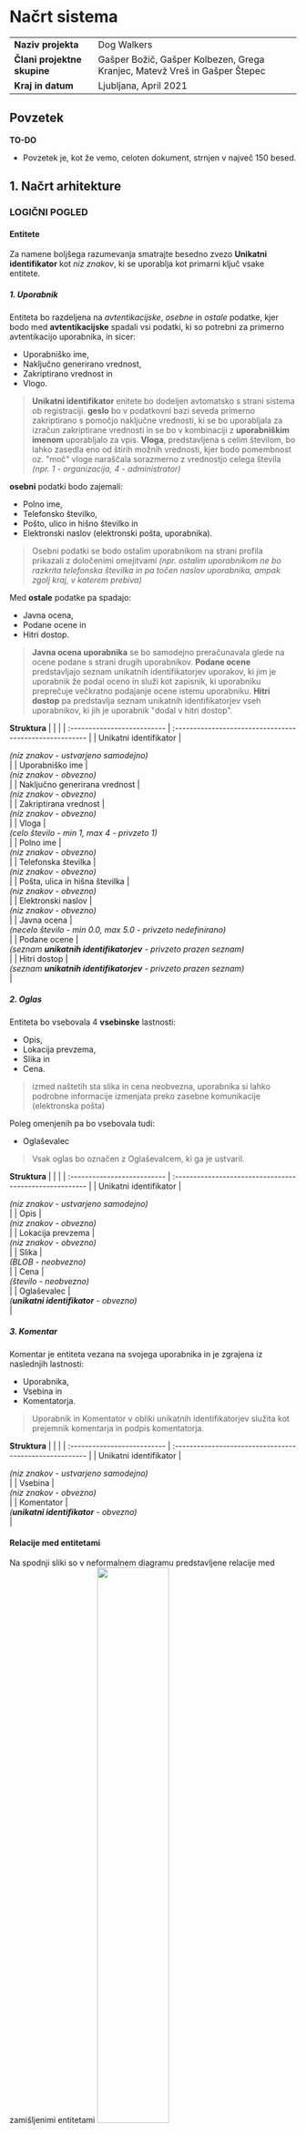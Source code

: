 # Načrt sistema

|                             |                                                         |
| :-------------------------- | :------------------------------------------------------ |
| **Naziv projekta**          | Dog Walkers                           |
| **Člani projektne skupine** | Gašper Božič, Gašper Kolbezen, Grega Kranjec, Matevž Vreš in Gašper Štepec |
| **Kraj in datum**           | Ljubljana, April 2021                                  |

## Povzetek

**TO-DO**

- Povzetek je, kot že vemo, celoten dokument, strnjen v največ 150 besed.

## 1. Načrt arhitekture

### LOGIČNI POGLED
#### Entitete
Za namene boljšega razumevanja smatrajte besedno zvezo **Unikatni identifikator** kot *niz znakov*, ki se uporablja kot primarni ključ vsake entitete.


##### **1. Uporabnik**
Entiteta bo razdeljena na *avtentikacijske*, *osebne* in *ostale* podatke, kjer bodo med **avtentikacijske** spadali vsi podatki, ki so potrebni za primerno avtentikacijo uporabnika, in sicer:
- Uporabniško ime,
- Naključno generirano vrednost,
- Zakriptirano vrednost in
- Vlogo.
> **Unikatni identifikator** enitete bo dodeljen avtomatsko s strani sistema ob registraciji. **geslo** bo v podatkovni bazi seveda primerno zakriptirano s pomočjo naključne vrednosti, ki se bo uporabljala za izračun zakriptirane vrednosti in se bo v kombinaciji z **uporabniškim imenom** uporabljalo za vpis. **Vloga**, predstavljena s celim številom, bo lahko zasedla eno od štirih možnih vrednosti, kjer bodo pomembnost oz. "moč" vloge naraščala sorazmerno z vrednostjo celega števila *(npr. 1 - organizacija, 4 - administrator)*

**osebni** podatki bodo zajemali:
- Polno ime,
- Telefonsko številko, 
- Pošto, ulico in hišno številko in
- Elektronski naslov (elektronski pošta, uporabnika).
> Osebni podatki se bodo ostalim uporabnikom na strani profila prikazali z določenimi omejitvami *(npr. ostalim uporabnikom ne bo razkrita telefonska številka in pa točen naslov uporabnika, ampak zgolj kraj, v katerem prebiva)*

Med **ostale** podatke pa spadajo:
- Javna ocena, 
- Podane ocene in 
- Hitri dostop.
> **Javna ocena uporabnika** se bo samodejno preračunavala glede na ocene podane s strani drugih uporabnikov. **Podane ocene** predstavljajo seznam unikatnih identifikatorjev uporakov, ki jim je uporabnik že podal oceno in služi kot zapisnik, ki uporabniku preprečuje večkratno podajanje ocene istemu uporabniku. **Hitri dostop** pa predstavlja seznam unikatnih identifikatorjev vseh uporabnikov, ki jih je uporabnik "dodal v hitri dostop".

**Struktura**
|                 |                                                        |
| :-------------------------- | :------------------------------------------------------ |
| Unikatni identifikator          | <div class="dataType">*(niz znakov - ustvarjeno samodejno)*</div>  |
| Uporabniško ime | <div class="dataType">*(niz znakov - obvezno)*</div> |
| Naključno generirana vrednost | <div class="dataType">*(niz znakov - obvezno)*</div> |
| Zakriptirana vrednost | <div class="dataType">*(niz znakov - obvezno)*</div> |
| Vloga | <div class="dataType">*(celo število - min 1, max 4 - privzeto 1)*</div> |
| Polno ime | <div class="dataType">*(niz znakov - obvezno)*</div> |
| Telefonska številka | <div class="dataType">*(niz znakov - obvezno)*</div> |
| Pošta, ulica in hišna številka | <div class="dataType">*(niz znakov - obvezno)*</div> |
| Elektronski naslov | <div class="dataType">*(niz znakov - obvezno)*</div> |
| Javna ocena | <div class="dataType">*(necelo število - min 0.0, max 5.0 - privzeto nedefinirano)*</div> |
| Podane ocene | <div class="dataType">*(seznam **unikatnih identifikatorjev** - privzeto prazen seznam)*</div> |
| Hitri dostop | <div class="dataType">*(seznam **unikatnih identifikatorjev** - privzeto prazen seznam)*</div> |



##### **2. Oglas**
Entiteta bo vsebovala 4 **vsebinske** lastnosti:
- Opis,
- Lokacija prevzema,
- Slika in
- Cena. 
> izmed naštetih sta slika in cena neobvezna, uporabnika si lahko podrobne informacije izmenjata preko zasebne komunikacije (elektronska pošta)

Poleg omenjenih pa bo vsebovala tudi:
- Oglaševalec
> Vsak oglas bo označen z Oglaševalcem, ki ga je ustvaril.

**Struktura**
|                 |                                                        |
| :-------------------------- | :------------------------------------------------------ |
| Unikatni identifikator          | <div class="dataType">*(niz znakov - ustvarjeno samodejno)*</div>  |
| Opis          | <div class="dataType">*(niz znakov - obvezno)*</div>  |
| Lokacija prevzema | <div class="dataType">*(niz znakov - obvezno)*</div> |
| Slika | <div class="dataType">*(BLOB - neobvezno)*</div> |
| Cena | <div class="dataType">*(število - neobvezno)*</div> |
| Oglaševalec | <div class="dataType">*(**unikatni identifikator** - obvezno)*</div> |



##### **3. Komentar**
Komentar je entiteta vezana na svojega uporabnika in je zgrajena iz naslednjih lastnosti:
- Uporabnika,
- Vsebina in
- Komentatorja.
> Uporabnik in Komentator v obliki unikatnih identifikatorjev služita kot prejemnik komentarja in podpis komentatorja.

**Struktura**
|                   |                                                        |
| :-------------------------- | :------------------------------------------------------ |
| Unikatni identifikator          | <div class="dataType">*(niz znakov - ustvarjeno samodejno)*</div>  |
| Vsebina          | <div class="dataType">*(niz znakov - obvezno)*</div>  |
| Komentator | <div class="dataType">*(**unikatni identifikator** - obvezno)*</div> |

#### Relacije med entitetami
Na spodnji sliki so v neformalnem diagramu predstavljene relacije med zamišljenimi entitetami
<img src="../img/relacije.png" style="width:50%">

Diagram si interpretiramo na sledeč način.
- en uporabnik lahko ustvari 0 ali več oglasov, kjer en oglas priapda točno enemu uporabniku
- enemu uporabniku lahko pripada 0 ali več komentarjev (ki jih je podal sam, ali pa jih ostali dodali njemu), kjer en komentar pripada točno enemu uporabniku
- en uporabnik lahko ustvari 0 ali več odzivov, kjer en odziv pripada točno enemu uporabniku
- en oglas lahko vsebuje 0 ali več odzivov, kjer je odziv vezan na točno en oglas  

##### **4. Ocena**
Ocenar je entiteta vezana na svojega uporabnika in je zgrajena iz naslednjih lastnosti:
- Uporabnika,
- Ocena in
- Ocenjevalca.
> Uporabnik in Ocenjevalca v obliki unikatnih identifikatorjev služita kot prejemnik ocene in podpis ocenjevalca.

**Struktura**
|                   |                                                        |
| :-------------------------- | :------------------------------------------------------ |
| Unikatni identifikator          | <div class="dataType">*(niz znakov - ustvarjeno samodejno)*</div>  |
| Ocena          | <div class="dataType">*(število - obvezno)*</div>  |
| Ocenjevalec | <div class="dataType">*(**unikatni identifikator** - obvezno)*</div> |

#### Relacije med entitetami
Na spodnji sliki so v neformalnem diagramu predstavljene relacije med zamišljenimi entitetami
<img src="../img/conceptual_model.png">

Diagram si interpretiramo na sledeč način.
- en uporabnik lahko ustvari 0 ali več oglasov, kjer en oglas priapda točno enemu uporabniku
- enemu uporabniku lahko pripada 0 ali več komentarjev (ki jih je podal sam, ali pa jih ostali dodali njemu), kjer en komentar pripada točno enemu uporabniku
- en uporabnik lahko ustvari 0 ali več odzivov, kjer en odziv pripada točno enemu uporabniku
- en oglas lahko vsebuje 0 ali več odzivov, kjer je odziv vezan na točno en oglas


### PROCESNI POGLED
Čelni del aplikacije izdelan po konceptu **Single Page Application (SPA)**. Za izvajanje bo poskrbel spletni brskalnik odjemalca. Zaledni del bo v obliki **Restful API**-ja dostopen na spletnem strežniku, kjer bo komuniciral z glavno podatkovno bazo. Razdelili ga bomo na dve mikrostoritvi, ki bosta monitorirali dostop do podatkov v glavni podatkovni bazi.

<img src="../img/procesniPogled.png" style="border-radius:1rem">

Poleg omenjenega bo za periodično varnostno kopiranje podatkov glavne podatkovne baze skrbel **Upravljalec varnostnih kopij**, ki bo imel dostop do glavne in varnostne kopije podatkovne baze

### RAZVOJNI POGLED
Arhitektura **spletne aplikacije** bo zasnovana po vzorcu **model-pogled-krmilnik** oz. **MVC** 

<img src="../img/mvcVzorec.png" width="50%" style="border-radius:1rem">

Vsaka entiteta bo ustrezno preslikana v sebi pripadajoč *model*. Vsakemu modelu bo pripadal samostojen *Krmilnik*, ki bo implementiral potrebne **CRUD** operacije za model, ki mu pripadajo. 

*Pogled* modela bo na čelnem delu dinamično prikazoval potrebne obrazce za ustvarjanje novega zapisa modela v podatkovni bazi, posodabljanje že obstoječega zapisa, omogočal pa bo tudi prikaz *master-detail* vzorca in opcijo izbrisa zapisa modela iz podatkovne baze.

#### **Avtentikacija**
Dostop do podatkov bo regulirala komponenta za avtentikacijo, kjer bo sistem avtentkacije implementiran po principu **JWT**. 

Vsaka HTTP zahteva po podatkih bo pred dostopom do podatkovne baze pregledana s strani *avtentikacijske komponente*, ki bo v tem scenariju delovala kot semafor za *komponento za uporavljanje s podatki*. 
- **V primeru avtorizacije** s strani avtentikacijske komponente bo komponenta za upravaljanje s podatki izvedla transakcijo s podatkovno bazo. 
- **V primeru zavrnitve avtorizaicije** bo na zahtevo HTTP odgovorila z ustrezno zavrnitveno kodo in sporočilom o napaki.

#### **Izvorna koda aplikacije**
Izvorna koda aplikacije se bo nahajala na oddaljenem GitHub repozitoriju, kjer bo nit razvoja razvejana na *produkcijsko* in *razvojno* vejo, *razvojna* veja pa bo po potrebi razvejana na dodatne veje za boljši pregled in nadzor.

### FIZIČNI POGLED
RESTAPI in Upravljalec varnostnih kopij bosta nameščena in se izvajala na istem spletnem strežniku, s katerim bo komuniciral spletni brskalnik odjemalca, ki bo skrbel za izvajanje in procesiranje čelnega dela aplikacije.

Za gostovanje podatkovnih baz bomo uporabili **MongoDB Atlas strežnike**, kjer bo podatkovna baza z varnostno kopijo gostovana na različni lokaciji kot glavna podatkovna baza


## 2. Načrt strukture

### 2.1 Razredni diagram

**TO-DO**

- Izdelajte razredni diagram.

### 2.2 Opis razredov

**TO-DO**

- Vsak razred podrobno opišite. Opis posameznega razreda naj ima sledečo strukturo:

#### Ime razreda **TO-DO**

- Koncept iz problemske domene, ki ga razred predstavlja.

#### Atributi

**TO-DO**

- Za vsak atribut navedite:
  - ime atributa,
  - podatkovni tip, če ta ni očiten,
  - pomen, če ta ni samoumeven,
  - zalogo vrednosti, če ta ni neomejena ali očitna.

#### Nesamoumevne metode

**TO-DO**

- Za vsako metodo navedite:
  - ime metode,
  - imena in tipe parametrov,
  - tip rezultata,
  - pomen (če ta ni dovolj očiten iz naziva metode in njenih parametrov).

## 3. Načrt obnašanja

  ### 3.1. Registracija uporabnika  

  **OSNOVNI TOK**  
  Diagram poleg osnovnega toka predstavlja tudi izjemni tok, kjer je e-naslov že uporabljen.  
  <img src="../img/diagrami_zaporedja/Registracija_osnovni_izjemni1.png">  
    
  **IZJEMNI TOK**  
  Diagram predstavlja izjemne tokove neustreznih podatkov.  
  <img src="../img/diagrami_zaporedja/Registracija_izjemni2_in_3.png">  


  ### 3.2 Prijava uporabnika

  <img src="../img/diagrami_zaporedja/prijavaUporabnika.png">

  ### 3.3. Urejanje uporabniškega profila  

  **OSNOVNI TOK**  
  <img src="../img/diagrami_zaporedja/Urejanje_profila_osnovni.png">  
    
  **IZJEMNI TOKOVI**  
  Diagram prikazuje izjemne tokove, kjer so bili vnešeni nedovoljeni znaki, neustrezen format podatkov (npr. e-naslova) ali pa je bilo prekoračeno dovoljeno število znakov.  
  <img src="../img/diagrami_zaporedja/Urejanje_profila_izjemni1_2_3.png">  
    
  Diagram prikazuje izjemni tok, kjer uporabnik navigira proč od strani brez shranjevanja sprememb.  
  <img src="../img/diagrami_zaporedja/Urejanje_profila_izjemni4.png">  

  ### 3.4. Pregled vseh oglasov  
  Funkcionalnost je bila združena s funkcionalnostjo "Iskanje oglasov".

  ### 3.5. Ogled posameznega oglasa  

  **OSNOVNI TOK**  
  <img src="../img/diagrami_zaporedja/Ogled_oglasa_osnovni.png">  
    
  **ALTERNATIVNI TOKOVI**  
  Diagram prikazuje alternativni tok, kjer si oglas ogleduje neprijavljen uporabnik z manj funkcionalnostmi.  
  <img src="../img/diagrami_zaporedja/Ogled_oglasa_alternativni.png">  

  Diagram prikazuje alternativni tok, kjer si uporabnik ogleda lokacijo prevzema na sameme oglasu.
  <img src="../img/diagrami_zaporedja/ogled_posameznega_oglasa_ogled_lokacije.png">  
  
  **IZJEMNI TOK**  
  Diagram prikazuje izjemni tok, kjer odpove zunanji sistem.  
  <img src="../img/diagrami_zaporedja/Ogled_oglasa_izjemni.png">  

  ### 3.6. Ogled oglasa in lokacije prevzema  
  Funkcionalnost je bila združena s funkcionalnostjo "Ogled posameznega oglasa".

  ### 3.7. Ogled profila  

  **OSNOVNI TOK**  
  <img src="../img/diagrami_zaporedja/Ogled_profila_osnovni.png">  

  ### 3.8. Kreacija oglasa  

  **OSNOVNI TOK**  
  <img src="../img/diagrami_zaporedja/Kreacija_oglasa_osnovni.png">  
    
  **IZJEMNI TOK**  
  Diagram prikazuje izjemni tok, kjer so bili vnešeni neustrezni podatki ali pa podatki manjkajo.  
  <img src="../img/diagrami_zaporedja/Kreacija_oglasa_izjemni.png">  
  
  ### 3.9. Vzdrževanje oglasa  

  **OSNOVNI TOK**  
  <img src="../img/diagrami_zaporedja/Vzdrzevanje_oglasa_osnovni.png">  
    
  **IZJEMNI TOK**  
  Diagram prikazuje izjemni tok, kjer so bili vnešeni neustrezni podatki ali pa podatki manjkajo.  
  <img src="../img/diagrami_zaporedja/Vzdrzevanje_oglasa_izjemni.png">  
  
  ### 3.10. Brisanje oglasa  
    
  **OSNOVNI TOK**  
  <img src="../img/diagrami_zaporedja/Brisanje_oglasa_Osnovni.png">  
    
  **ALTERNATIVNI TOK**  
  Diagram prikazuje alternativni tok, kjer uporabnik ne potrdi brisanja oglasa.  
  <img src="../img/diagrami_zaporedja/Brisanje_oglasa_Alternativni.png">  
     
  **IZJEMNI TOK**  
  Diagram prikazuje izjemni tok, kjer uporabnik navigira proč od strani brez potrditve brisanja.  
  <img src="../img/diagrami_zaporedja/Brisanje_oglasa_Izjemni.png">   

  ### 3.11. Dodaj Hitri Kontakt

  **OSNOVNI TOK**
  <img src="../img/diagrami_zaporedja/dodajHitriKontakt_osnovniTok_premium.png">

  **ALTERNATIVNI TOK ADMIN**
  Diagram prikazuje alternativni tok, kjer je akter tipa Admin
  <img src="../img/diagrami_zaporedja/dodajHitriKontakt_osnovniTok_admin.png">

  **IZJEMNI TOK PREMIUM**
  <img src="../img/diagrami_zaporedja/dodajHitriKontakt_izjemniTok_premium.png">

  **IZJEMNI TOK ADMIN**
  Diagram prikazuje alternativni izjemni tok, kjer je akter tipa Admin
  <img src="../img/diagrami_zaporedja/dodajHitriKontakt_izjemniTok_admin.png">


     
  ### 3.12. Ogled hitrih kontaktov
    
  **OSNOVNI TOK** 
  <img src="../img/diagrami_zaporedja/ogled_hitrih_kontaktov_premium.png">

  **ALTERNATIVNI TOK**   
  Diagram prikazuje alternativni tok, kjer je akter tipa Admin
  <img src="../img/diagrami_zaporedja/ogled_hitrih_kontaktov_admin.png">

  ### 3.13. Odstranitev uporabnika iz hitrih kontaktov
    
  **OSNOVNI TOK**  
  <img src="../img/diagrami_zaporedja/odstranitev_uporabnika_iz_hitrih_kontaktov_premium.png">

  **ALTERNATIVNI TOK**   
  Diagram prikazuje alternativni tok, kjer je akter tipa Admin
  <img src="../img/diagrami_zaporedja/odstranitev_uporabnika_iz_hitrih_kontaktov_admin.png">
    
  ### 3.14. Odziv na oglas  
    
  **OSNOVNI TOK**  
  <img src="../img/diagrami_zaporedja/Odziv_osnovni.png">  

  **IZJEMNI TOKOVI**  
  Diagram prikazuje izjemni tok, kjer uporabnik vnese neustrezne podatke.  
  <img src="../img/diagrami_zaporedja/Odziv_izjemni1.png">  
    
  Diagram prikazuje izjemni tok, kjer se na oglas poskusi odzvati neprijavljen uporabnik.  
  <img src="../img/diagrami_zaporedja/Odziv_izjemni2.png">  

      
  ### 3.16. Podaj oceno profilu  
    
  **OSNOVNI TOK**  
  <img src="../img/diagrami_zaporedja/Ocena_profila_osnovni.png">  
    
  **IZJEMNI TOKOVI**  
  Diagram prikazuje izjemni tok, kjer uporabnik ne potrdi podajanja ocene.  
  <img src="../img/diagrami_zaporedja/Ocena_profila_izjemni1.png">  
    
  Diagram prikazuje izjemni tok, kjer uporabnika v bazi nimata zapisane nobene interakcije.  
  <img src="../img/diagrami_zaporedja/Ocena_profila_izjemni2.png">  
    
    
  ### 3.17. Iskanje oglasov  
    
  **OSNOVNI TOK**  
  <img src="../img/diagrami_zaporedja/Iskanje_oglasov_osnovni.png">  
    
  **ALTERNATIVNI TOK**  
  Diagram prikazuje alternativni tok, kjer si oglase ogleduje neprijavljen uporabnik.  
  <img src="../img/diagrami_zaporedja/Iskanje_oglasov_alternativni.png">  
    
  **IZJEMNI TOKOVI**  
  Diagram prikazuje izjemni tok, kjer odpove zunanji sistem.  
  <img src="../img/diagrami_zaporedja/Iskanje_oglasov_izjemni1.png">  
    
  Diagram prikazuje izjemni tok, kjer uporabnik vnese nedovoljene znake v iskalni niz.  
  <img src="../img/diagrami_zaporedja/Iskanje_oglasov_izjemni2.png">  
    

  ### 3.18. Podaj komentar profilu
    
  **OSNOVNI TOK**   
  <img src="../img/diagrami_zaporedja/dodajanje_komentarja_profilu_osnovni.png">

  **ALTERNATIVNI TOK**  
  Diagram prikazuje alternativni tok, kjer uporabnik ureja svoj že obstoječi komentar.
  <img src="../img/diagrami_zaporedja/dodajanje_komentarja_profilu_alternativni.png">

  **IZJEMNI TOKOVI**  
  Diagram prikazuje izjemni tok, kjer uporabnik med podajanjem komentarja navigira
  stran od zaslonske maske.
  <img src="../img/diagrami_zaporedja/dodajanje_komentarja_profilu_izjemni1.png">

  Diagram prikazuje izjemni tok, kjer uporabnik poizkusi podati komentar, vendar še nima interakcij s tem uporabnikom, ki bi mu dovoljevale dodajanje komentarja.
  <img src="../img/diagrami_zaporedja/dodajanje_komentarja_profilu_izjemni2.png">


  ### 3.19. Brisanje komentarjev
    
  **OSNOVNI TOK** 
  <img src="../img/diagrami_zaporedja/brisanje_komentarja_osnovni.png">

  **IZJEMNI TOKOVI**   
  Diagram prikazuje izjemni tok, kjer uporabnik zapre pojavitveno okno, ki se pojavi ob kliku na brisanje komentarja.
  <img src="../img/diagrami_zaporedja/brisanje_komentarja_izjemni1.png">

  Diagram prikazuje izjemni tok, kjer uporabnik zavrne potrditev v oknu, ki se pojavi ob kliku na brisanje komentarja.
  <img src="../img/diagrami_zaporedja/BrisanjeKomentarja_izjemni2.png">
    
  
